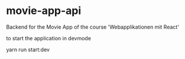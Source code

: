 # movie-app-api
Backend for the Movie App of the course 'Webapplikationen mit React'

to start the application in devmode

yarn run start:dev
